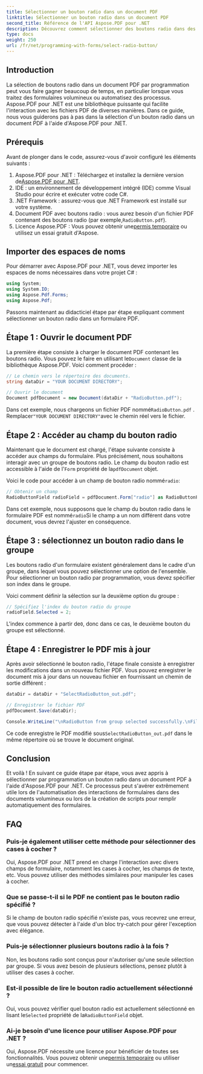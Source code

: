 ```yaml
---
title: Sélectionner un bouton radio dans un document PDF
linktitle: Sélectionner un bouton radio dans un document PDF
second_title: Référence de l'API Aspose.PDF pour .NET
description: Découvrez comment sélectionner des boutons radio dans des documents PDF à l'aide d'Aspose.PDF pour .NET grâce à ce guide étape par étape. Automatisez facilement les interactions avec les formulaires.
type: docs
weight: 250
url: /fr/net/programming-with-forms/select-radio-button/
---
```

## Introduction

La sélection de boutons radio dans un document PDF par programmation peut vous faire gagner beaucoup de temps, en particulier lorsque vous traitez des formulaires volumineux ou automatisez des processus. Aspose.PDF pour .NET est une bibliothèque puissante qui facilite l'interaction avec les fichiers PDF de diverses manières. Dans ce guide, nous vous guiderons pas à pas dans la sélection d'un bouton radio dans un document PDF à l'aide d'Aspose.PDF pour .NET. 

## Prérequis

Avant de plonger dans le code, assurez-vous d'avoir configuré les éléments suivants :

1.  Aspose.PDF pour .NET : Téléchargez et installez la dernière version de[Aspose.PDF pour .NET](https://releases.aspose.com/pdf/net/).
2. IDE : un environnement de développement intégré (IDE) comme Visual Studio pour écrire et exécuter votre code C#.
3. .NET Framework : assurez-vous que .NET Framework est installé sur votre système.
4.  Document PDF avec boutons radio : vous aurez besoin d'un fichier PDF contenant des boutons radio (par exemple,`RadioButton.pdf`).
5.  Licence Aspose.PDF : Vous pouvez obtenir une[permis temporaire](https://purchase.aspose.com/temporary-license/) ou utilisez un essai gratuit d'Aspose.

## Importer des espaces de noms

Pour démarrer avec Aspose.PDF pour .NET, vous devez importer les espaces de noms nécessaires dans votre projet C# :

```csharp
using System;
using System.IO;
using Aspose.Pdf.Forms;
using Aspose.Pdf;
```

Passons maintenant au didacticiel étape par étape expliquant comment sélectionner un bouton radio dans un formulaire PDF.

## Étape 1 : Ouvrir le document PDF

 La première étape consiste à charger le document PDF contenant les boutons radio. Vous pouvez le faire en utilisant le`Document` classe de la bibliothèque Aspose.PDF. Voici comment procéder :

```csharp
// Le chemin vers le répertoire des documents.
string dataDir = "YOUR DOCUMENT DIRECTORY";

// Ouvrir le document
Document pdfDocument = new Document(dataDir + "RadioButton.pdf");
```

 Dans cet exemple, nous chargeons un fichier PDF nommé`RadioButton.pdf` . Remplacer`"YOUR DOCUMENT DIRECTORY"`avec le chemin réel vers le fichier.

## Étape 2 : Accéder au champ du bouton radio

 Maintenant que le document est chargé, l'étape suivante consiste à accéder aux champs du formulaire. Plus précisément, nous souhaitons interagir avec un groupe de boutons radio. Le champ du bouton radio est accessible à l'aide de l'`Form` propriété de la`pdfDocument` objet.

 Voici le code pour accéder à un champ de bouton radio nommé`radio`:

```csharp
// Obtenir un champ
RadioButtonField radioField = pdfDocument.Form["radio"] as RadioButtonField;
```

 Dans cet exemple, nous supposons que le champ du bouton radio dans le formulaire PDF est nommé`radio`Si le champ a un nom différent dans votre document, vous devrez l'ajuster en conséquence.

## Étape 3 : sélectionnez un bouton radio dans le groupe

Les boutons radio d'un formulaire existent généralement dans le cadre d'un groupe, dans lequel vous pouvez sélectionner une option de l'ensemble. Pour sélectionner un bouton radio par programmation, vous devez spécifier son index dans le groupe. 

Voici comment définir la sélection sur la deuxième option du groupe :

```csharp
// Spécifiez l'index du bouton radio du groupe
radioField.Selected = 2;
```

 L'index commence à partir de`0`, donc dans ce cas, le deuxième bouton du groupe est sélectionné.

## Étape 4 : Enregistrer le PDF mis à jour

Après avoir sélectionné le bouton radio, l'étape finale consiste à enregistrer les modifications dans un nouveau fichier PDF. Vous pouvez enregistrer le document mis à jour dans un nouveau fichier en fournissant un chemin de sortie différent :

```csharp
dataDir = dataDir + "SelectRadioButton_out.pdf";

// Enregistrer le fichier PDF
pdfDocument.Save(dataDir);

Console.WriteLine("\nRadioButton from group selected successfully.\nFile saved at " + dataDir);
```

 Ce code enregistre le PDF modifié sous`SelectRadioButton_out.pdf` dans le même répertoire où se trouve le document original.

## Conclusion

Et voilà ! En suivant ce guide étape par étape, vous avez appris à sélectionner par programmation un bouton radio dans un document PDF à l'aide d'Aspose.PDF pour .NET. Ce processus peut s'avérer extrêmement utile lors de l'automatisation des interactions de formulaires dans des documents volumineux ou lors de la création de scripts pour remplir automatiquement des formulaires.

## FAQ

### Puis-je également utiliser cette méthode pour sélectionner des cases à cocher ?  
Oui, Aspose.PDF pour .NET prend en charge l'interaction avec divers champs de formulaire, notamment les cases à cocher, les champs de texte, etc. Vous pouvez utiliser des méthodes similaires pour manipuler les cases à cocher.

### Que se passe-t-il si le PDF ne contient pas le bouton radio spécifié ?  
Si le champ de bouton radio spécifié n'existe pas, vous recevrez une erreur, que vous pouvez détecter à l'aide d'un bloc try-catch pour gérer l'exception avec élégance.

### Puis-je sélectionner plusieurs boutons radio à la fois ?  
Non, les boutons radio sont conçus pour n'autoriser qu'une seule sélection par groupe. Si vous avez besoin de plusieurs sélections, pensez plutôt à utiliser des cases à cocher.

### Est-il possible de lire le bouton radio actuellement sélectionné ?  
 Oui, vous pouvez vérifier quel bouton radio est actuellement sélectionné en lisant le`Selected` propriété de la`RadioButtonField` objet.

### Ai-je besoin d'une licence pour utiliser Aspose.PDF pour .NET ?  
 Oui, Aspose.PDF nécessite une licence pour bénéficier de toutes ses fonctionnalités. Vous pouvez obtenir une[permis temporaire](https://purchase.aspose.com/temporary-license/) ou utiliser un[essai gratuit](https://releases.aspose.com/) pour commencer.